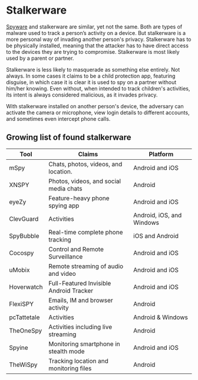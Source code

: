 # Stalkerware

[Spyware](spyware.md) and stalkerware are similar, yet not the same. Both are types of malware used to track a person’s activity on a device. But stalkerware is a more personal way of invading another person's privacy. Stalkerware has to be physically installed, meaning that the attacker has to have direct access to the devices they are trying to compromise. Stalkerware is most likely used by a parent or partner. 

Stalkerware is less likely to masquerade as something else entirely. Not always. In some cases it claims to be a child protection app, featuring disguise, in which case it is clear it is used to spy on a partner without him/her knowing. Even without, when intended to track children's activities, its intent is always considered malicious, as it invades privacy. 

With stalkerware installed on another person's device, the adversary can activate the camera or microphone, view login details to different accounts, and sometimes even intercept phone calls. 

## Growing list of found stalkerware

| Tool        | Claims                                  | Platform                  | 
|-------------|-----------------------------------------|---------------------------|
| mSpy        | Chats, photos, videos, and location.    | Android and iOS           | 
| XNSPY       | Photos, videos, and social media chats  | Android                   | 
| eyeZy       | Feature-heavy phone spying app          | Android and iOS           | 
| ClevGuard   | Activities                              | Android, iOS, and Windows | 
| SpyBubble   | Real-time complete phone tracking       | iOS and Android           | 
| Cocospy     | Control and Remote Surveillance         | Android and iOS           | 
| uMobix      | Remote streaming of audio and video     | Android and iOS           | 
| Hoverwatch  | Full-Featured Invisible Android Tracker | Android and iOS           | 
| FlexiSPY    | Emails, IM and browser activity         | Android                   | 
| pcTattetale | Activities                              | Android & Windows         | 
| TheOneSpy   | Activities including live streaming     | Android                   | 
| Spyine      | Monitoring smartphone in stealth mode   | Android and iOS           | 
| TheWiSpy    | Tracking location and monitoring files  | Android                   |
